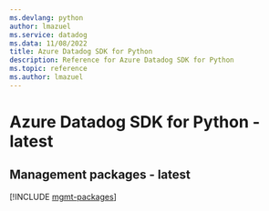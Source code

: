 ```yaml
---
ms.devlang: python
author: lmazuel
ms.service: datadog
ms.data: 11/08/2022
title: Azure Datadog SDK for Python
description: Reference for Azure Datadog SDK for Python
ms.topic: reference
ms.author: lmazuel
---
```

# Azure Datadog SDK for Python - latest

## Management packages - latest
[!INCLUDE [mgmt-packages](datadog-mgmt-index.md)]